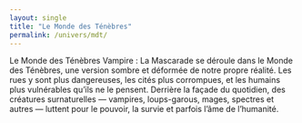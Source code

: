```yaml
---
layout: single
title: "Le Monde des Ténèbres"
permalink: /univers/mdt/
---
```


Le Monde des Ténèbres
Vampire : La Mascarade se déroule dans le Monde des Ténèbres, une version sombre et déformée de notre propre réalité. Les rues y sont plus dangereuses, les cités plus corrompues, et les humains plus vulnérables qu’ils ne le pensent.
Derrière la façade du quotidien, des créatures surnaturelles — vampires, loups-garous, mages, spectres et autres — luttent pour le pouvoir, la survie et parfois l’âme de l’humanité.
